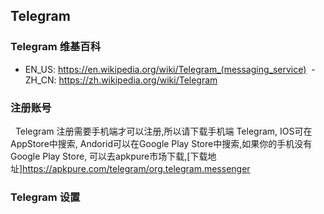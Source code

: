 ## Telegram

### Telegram 维基百科
  - EN_US: https://en.wikipedia.org/wiki/Telegram_(messaging_service)
  - ZH_CN: https://zh.wikipedia.org/wiki/Telegram
  
### 注册账号
   
   Telegram 注册需要手机端才可以注册,所以请下载手机端 Telegram, IOS可在AppStore中搜索, Andorid可以在Google Play Store中搜索,如果你的手机没有 Google Play Store, 可以去apkpure市场下载,[下载地址]https://apkpure.com/telegram/org.telegram.messenger
   
### Telegram 设置
